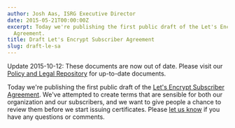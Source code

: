 ```yaml
---
author: Josh Aas, ISRG Executive Director
date: 2015-05-21T00:00:00Z
excerpt: Today we're publishing the first public draft of the Let's Encrypt Subscriber
  Agreement.
title: Draft Let's Encrypt Subscriber Agreement
slug: draft-le-sa
---
```


Update 2015-10-12: These documents are now out of date. Please visit our <a
href="https://letsencrypt.org/repository/">Policy and Legal Repository</a> for
up-to-date documents.

Today we're publishing the first public draft of the <a href="/documents/LE-SA-v1.0-June-23-2015.pdf">Let's Encrypt Subscriber Agreement</a>. We've attempted to create terms that are sensible for both our organization and our subscribers, and we want to give people a chance to review them before we start issuing certificates. Please <a href="https://groups.google.com/a/letsencrypt.org/forum/#!forum/ca-dev">let us know</a> if you have any questions or comments.
